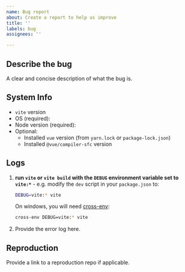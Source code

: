 ```yaml
---
name: Bug report
about: Create a report to help us improve
title: ''
labels: bug
assignees: ''

---
```


## Describe the bug

A clear and concise description of what the bug is.

## System Info

- `vite` version
- OS (required):
- Node version (required):
- Optional:
  - Installed `vue` version (from `yarn.lock` or `package-lock.json`)
  - Installed `@vue/compiler-sfc` version

## Logs

1.  **run `vite` or `vite build` with the `DEBUG` environment variable set to `vite:*`** - e.g. modify the `dev` script in your `package.json` to:

    ``` bash
    DEBUG=vite:* vite
    ```

    On windows, you will need [cross-env](https://www.npmjs.com/package/cross-env):

    ``` bash
    cross-env DEBUG=vite:* vite
    ```

2. Provide the error log here.

## Reproduction

Provide a link to a reproduction repo if applicable.
